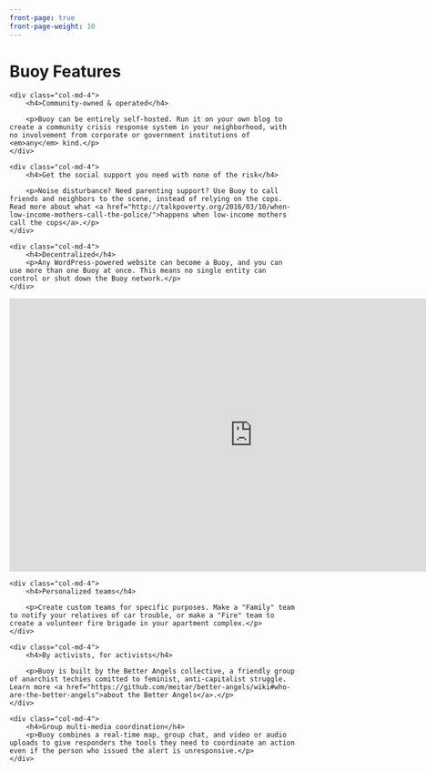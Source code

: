 ```yaml
---
front-page: true
front-page-weight: 10
---
```


# Buoy Features

<div class="row">

    <div class="col-md-4">
        <h4>Community-owned & operated</h4>

        <p>Buoy can be entirely self-hosted. Run it on your own blog to create a community crisis response system in your neighborhood, with no involvement from corporate or government institutions of <em>any</em> kind.</p>
    </div>

    <div class="col-md-4">
        <h4>Get the social support you need with none of the risk</h4>

        <p>Noise disturbance? Need parenting support? Use Buoy to call friends and neighbors to the scene, instead of relying on the cops. Read more about what <a href="http://talkpoverty.org/2016/03/10/when-low-income-mothers-call-the-police/">happens when low-income mothers call the cops</a>.</p>
    </div>

    <div class="col-md-4">
        <h4>Decentralized</h4>
        <p>Any WordPress-powered website can become a Buoy, and you can use more than one Buoy at once. This means no single entity can control or shut down the Buoy network.</p>
    </div>

</div><!-- .row -->

<iframe width="853" height="480" src="https://www.youtube-nocookie.com/embed/r-nDE-hW5kE?rel=0" frameborder="0" allowfullscreen></iframe>

<div class="row">

    <div class="col-md-4">
        <h4>Personalized teams</h4>

        <p>Create custom teams for specific purposes. Make a "Family" team to notify your relatives of car trouble, or make a "Fire" team to create a volunteer fire brigade in your apartment complex.</p>
    </div>

    <div class="col-md-4">
        <h4>By activists, for activists</h4>

        <p>Buoy is built by the Better Angels collective, a friendly group of anarchist techies comitted to feminist, anti-capitalist struggle. Learn more <a href="https://github.com/meitar/better-angels/wiki#who-are-the-better-angels">about the Better Angels</a>.</p>
    </div>

    <div class="col-md-4">
        <h4>Group multi-media coordination</h4>
        <p>Buoy combines a real-time map, group chat, and video or audio uploads to give responders the tools they need to coordinate an action even if the person who issued the alert is unresponsive.</p>
    </div>

</div><!-- .row -->
